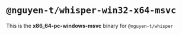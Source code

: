 # `@nguyen-t/whisper-win32-x64-msvc`

This is the **x86_64-pc-windows-msvc** binary for `@nguyen-t/whisper`
